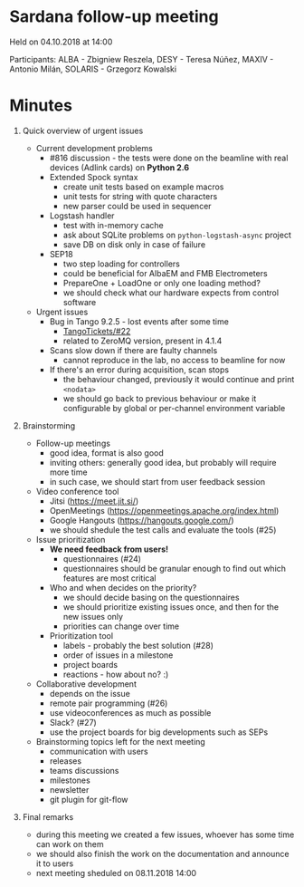 # Sardana follow-up meeting
Held on 04.10.2018 at 14:00

Participants: ALBA - Zbigniew Reszela, DESY - Teresa Núñez, MAXIV - Antonio Milán, SOLARIS - Grzegorz Kowalski

# Minutes

1. Quick overview of urgent issues
    - Current development problems
        - #816 discussion - the tests were done on the beamline with real devices (Adlink cards) on **Python 2.6**
        - Extended Spock syntax
            - create unit tests based on example macros
            - unit tests for string with quote characters
            - new parser could be used in sequencer
        - Logstash handler
            - test with in-memory cache
            - ask about SQLite problems on `python-logstash-async` project
            - save DB on disk only in case of failure
        - SEP18
            - two step loading for controllers
            - could be beneficial for AlbaEM and FMB Electrometers
            - PrepareOne + LoadOne or only one loading method?
            - we should check what our hardware expects from control software
    - Urgent issues
        - Bug in Tango 9.2.5 - lost events after some time
            - [TangoTickets/#22](https://github.com/tango-controls/TangoTickets/issues/22)
            - related to ZeroMQ version, present in 4.1.4
        - Scans slow down if there are faulty channels
            - cannot reproduce in the lab, no access to beamline for now
        - If there's an error during acquisition, scan stops
            - the behaviour changed, previously it would continue and print `<nodata>`
            - we should go back to previous behaviour or make it configurable by global or per-channel environment variable
2. Brainstorming
    - Follow-up meetings
        - good idea, format is also good
        - inviting others: generally good idea, but probably will require more time
        - in such case, we should start from user feedback session
    - Video conference tool
        - Jitsi (https://meet.jit.si/)
        - OpenMeetings (https://openmeetings.apache.org/index.html)
        - Google Hangouts (https://hangouts.google.com/)
        - we should shedule the test calls and evaluate the tools (#25)
    - Issue prioritization
        - **We need feedback from users!**
            - questionnaires (#24)
            - questionnaires should be granular enough to find out which features are most critical
        - Who and when decides on the priority?
            - we should decide basing on the questionnaires
            - we should prioritize existing issues once, and then for the new issues only
            - priorities can change over time
        - Prioritization tool
            - labels - probably the best solution (#28)
            - order of issues in a milestone
            - project boards
            - reactions - how about no? :)
    - Collaborative development
        - depends on the issue
        - remote pair programming (#26)
        - use videoconferences as much as possible
        - Slack? (#27)
        - use the project boards for big developments such as SEPs
    - Brainstorming topics left for the next meeting
        - communication with users
        - releases
        - teams discussions
        - milestones
        - newsletter
        - git plugin for git-flow

3. Final remarks
    - during this meeting we created a few issues, whoever has some time can work on them
    - we should also finish the work on the documentation and announce it to users
    - next meeting sheduled on 08.11.2018 14:00
